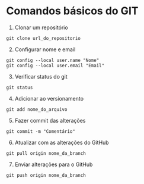 # Comandos básicos do GIT

1. Clonar um repositório

```shell
git clone url_do_repositorio
```

2. Configurar nome e email

```shell
git config --local user.name "Nome"
git config --local user.email "Email"
```

3. Verificar status do git 

```shell
git status
```

4. Adicionar ao versionamento

```shell
git add nome_do_arquivo
```

5. Fazer commit das alterações 

```shell
git commit -m "Comentário"
```

6. Atualizar com as alterações do GitHub

```shell
git pull origin nome_da_branch
```

7. Enviar alterações para o GitHub

```shell
git push origin nome_da_branch
```